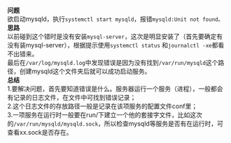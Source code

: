 **问题**<br/>
欲启动mysqld，执行`systemctl start mysqld`，报错`mysqld:Unit not found。`<br/>
**思路**<br/>
以前碰到这个错时是没有安装`mysql-server`，这次是明显安装了（首先要确定有没有装mysql-server），根据提示使用`systemctl status` 和`journalctl -xe`都看不出错来。<br/>
最后在`/var/log/mysqld.log`中发现错误是因为没有找到`/var/run/mysqld`这个路径，创建mysqld这个文件夹后就可以成功启动服务。<br/>
**总结**<br/>
1.要解决问题，首先要知道错误是什么。服务器运行一个服务（进程），一般都会有记录的日志文件，在文件中可找到错误记录；<br/> 
2.这个日志文件的存放路径一般是记录在该项服务的配置文件conf里；<br/>
3.一项服务在运行时一般要在run/下建立一个他的套接字文件，比如这次的`/var/run/mysqld/mysqld.sock`，所以检查mysqld等服务是否有在运行时，可查看xx.sock是否存在。
